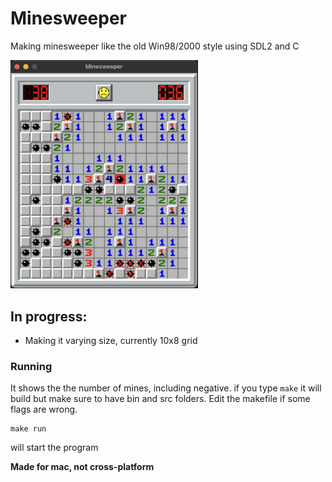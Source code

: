 # Minesweeper
Making minesweeper like the old Win98/2000 style using SDL2 and C

<img src="/img/minedemo.jpg" alt="Example showing the graphics" width="300">

## In progress:

* Making it varying size, currently 10x8 grid


### Running
It shows the the number of mines, including negative.
if you type `make` it will build but make sure to have bin and src folders.
Edit the makefile if some flags are wrong.
```console
make run
```
will start the program

**Made for mac, not cross-platform**
